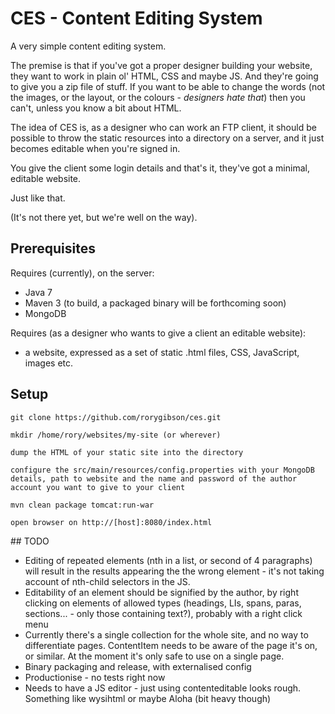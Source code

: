 # CES - Content Editing System

A very simple content editing system.

The premise is that if you've got a proper designer building your website, they want to work in plain ol' HTML, CSS and maybe JS.
And they're going to give you a zip file of stuff.
If you want to be able to change the words (not the images, or the layout, or the colours - *designers hate that*) then you can't, unless you know a bit about HTML.

The idea of CES is, as a designer who can work an FTP client, it should be possible to throw the static resources into a directory on a server, and it just becomes editable when you're signed in.

You give the client some login details and that's it, they've got a minimal, editable website.

Just like that.

(It's not there yet, but we're well on the way).

## Prerequisites

Requires (currently), on the server:
 - Java 7
 - Maven 3 (to build, a packaged binary will be forthcoming soon)
 - MongoDB

Requires (as a designer who wants to give a client an editable website):
 - a website, expressed as a set of static .html files, CSS, JavaScript, images etc.

## Setup
    git clone https://github.com/rorygibson/ces.git

    mkdir /home/rory/websites/my-site (or wherever)

    dump the HTML of your static site into the directory

    configure the src/main/resources/config.properties with your MongoDB details, path to website and the name and password of the author account you want to give to your client

    mvn clean package tomcat:run-war

    open browser on http://[host]:8080/index.html


## TODO

 - Editing of repeated elements (nth in a list, or second of 4 paragraphs) will result in the results appearing the the wrong element - it's not taking account of nth-child selectors in the JS.
 - Editability of an element should be signified by the author, by right clicking on elements of allowed types (headings, LIs, spans, paras, sections... - only those containing text?), probably with a right click menu
 - Currently there's a single collection for the whole site, and no way to differentiate pages. ContentItem needs to be aware of the page it's on, or similar. At the moment it's only safe to use on a single page.
 - Binary packaging and release, with externalised config
 - Productionise - no tests right now
 - Needs to have a JS editor - just using contenteditable looks rough. Something like wysihtml or maybe Aloha (bit heavy though)
